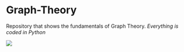 # Graph-Theory
Repository that shows the fundamentals of Graph Theory. *Everything is coded in Python*


![](/Images/Screen%20Shot%202020-12-18%20at%206.50.52%20PM.png)
